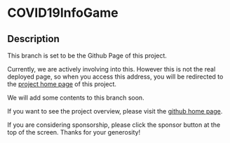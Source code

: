 # COVID19InfoGame

## Description

This branch is set to be the Github Page of this project. 

Currently, we are actively involving into this. However this is not the real deployed page, so when you access this address, you will be redirected to the [project home page](https://hfyzgameclub.eastasia.cloudapp.azure.com) of this project. 

We will add some contents to this branch soon. 

If you want to see the project overview, please visit the [github home page](https://github.com/Hefei-No-1-Game-Club/COVID19InfoGame). 

If you are considering sponsorship, please click the sponsor button at the top of the screen. Thanks for your generosity! 

